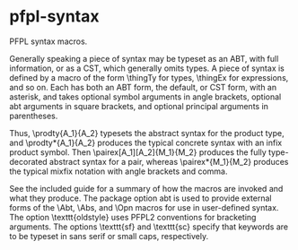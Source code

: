 # pfpl-syntax
PFPL syntax macros.

Generally speaking a piece of syntax may be typeset as an ABT, with full information, or as a CST, which generally omits types.  A piece of syntax is defined by a macro of the form \thingTy for types, \thingEx for expressions, and so on.  Each has both an ABT form, the default, or CST form, with an asterisk, and takes optional symbol arguments in angle brackets, optional abt arguments in square brackets, and optional principal arguments in parentheses.

Thus, \prodty{A_1}{A_2} typesets the abstract syntax for the product type, and \prodty*{A_1}{A_2} produces the typical concrete syntax with an infix product symbol.  Then \pairex[A_1][A_2]{M_1}{M_2} produces the fully type-decorated abstract syntax for a pair, whereas \pairex*{M_1}{M_2} produces the typical mixfix notation with angle brackets and comma.

See the included guide for a summary of how the macros are invoked and what they produce.  The package option abt is used to provide external forms of the \Abt, \Abs, and \Opn macros for use in user-defined syntax.  The option \texttt{oldstyle} uses PFPL2 conventions for bracketing arguments.  The options \texttt{sf} and \texttt{sc} specify that keywords are to be typeset in sans serif or small caps, respectively.

